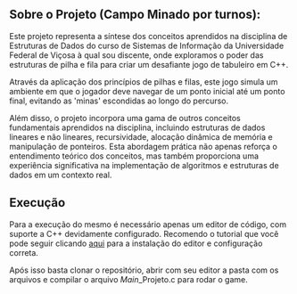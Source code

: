 ## Sobre o Projeto (Campo Minado por turnos):
Este projeto representa a síntese dos conceitos aprendidos na disciplina de Estruturas de Dados do curso de Sistemas de Informação da Universidade Federal de Viçosa à qual sou discente, onde exploramos o poder das estruturas de pilha e fila para criar um desafiante jogo de tabuleiro em C++.

Através da aplicação dos princípios de pilhas e filas, este jogo simula um ambiente em que o jogador deve navegar de um ponto inicial até um ponto final, evitando as 'minas' escondidas ao longo do percurso. 

Além disso, o projeto incorpora uma gama de outros conceitos fundamentais aprendidos na disciplina, incluindo estruturas de dados lineares e não lineares, recursividade, alocação dinâmica de memória e manipulação de ponteiros. Esta abordagem prática não apenas reforça o entendimento teórico dos conceitos, mas também proporciona uma experiência significativa na implementação de algoritmos e estruturas de dados em um contexto real.

## Execução
Para a execução do mesmo é necessário apenas um editor de código, com suporte a C++ devidamente configurado. Recomendo o tutorial que você pode seguir clicando [aqui](https://www.youtube.com/watch?v=pYcneq-aOaQ&t=324s) para a instalação do editor e configuração correta.

Após isso basta clonar o repositório, abrir com seu editor a pasta com os arquivos e compilar o arquivo *Main*_Projeto.c para rodar o game.
